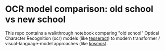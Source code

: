 # OCR model comparison: old school vs new school

This repo contains a walkthrough notebook comparing "old school" Optical Character Recognition (ocr) models (like [tesseract](https://github.com/tesseract-ocr/tesseract)) to modern transformer / visual-language-model approaches (like [kosmos](https://github.com/microsoft/unilm/tree/master/kosmos-2.5)).